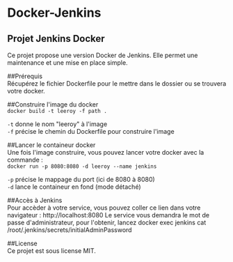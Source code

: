 # Docker-Jenkins  
  
## Projet Jenkins Docker   
Ce projet propose une version Docker de Jenkins. Elle permet une maintenance et une mise en place simple.  
  
##Prérequis  
Récupérez le fichier Dockerfile pour le mettre dans le dossier ou se trouvera votre docker.  
  
##Construire l'image du docker  
`docker build -t leeroy -f path .`  
  
`-t` donne le nom "leeroy" à l'image  
`-f` précise le chemin du Dockerfile pour construire l'image  
  
##Lancer le containeur docker  
Une fois l'image construire, vous pouvez lancer votre docker avec la commande :  
`docker run -p 8080:8080 -d leeroy --name jenkins`  
  
`-p` précise le mappage du port (ici de 8080 à 8080)  
`-d` lance le containeur en fond (mode détaché)  
  
##Accès à Jenkins  
Pour accèder à votre service, vous pouvez coller ce lien dans votre navigateur : http://localhost:8080
Le service vous demandra le mot de passe d'administrateur, pour l'obtenir, lancez docker exec jenkins cat /root/.jenkins/secrets/initialAdminPassword
  
##License  
Ce projet est sous license MIT.
